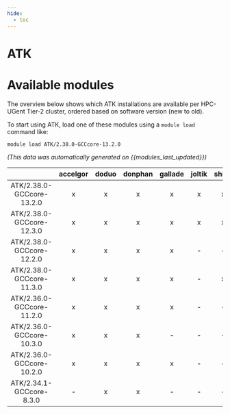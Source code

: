 ```yaml
---
hide:
  - toc
---
```


ATK
===

# Available modules


The overview below shows which ATK installations are available per HPC-UGent Tier-2 cluster, ordered based on software version (new to old).

To start using ATK, load one of these modules using a `module load` command like:

```shell
module load ATK/2.38.0-GCCcore-13.2.0
```

*(This data was automatically generated on {{modules_last_updated}})*  

| |accelgor|doduo|donphan|gallade|joltik|shinx|skitty|
| :---: | :---: | :---: | :---: | :---: | :---: | :---: | :---: |
|ATK/2.38.0-GCCcore-13.2.0|x|x|x|x|x|x|x|
|ATK/2.38.0-GCCcore-12.3.0|x|x|x|x|x|x|x|
|ATK/2.38.0-GCCcore-12.2.0|x|x|x|x|-|-|-|
|ATK/2.38.0-GCCcore-11.3.0|x|x|x|x|-|x|-|
|ATK/2.36.0-GCCcore-11.2.0|x|x|x|x|-|-|-|
|ATK/2.36.0-GCCcore-10.3.0|x|x|x|-|-|-|-|
|ATK/2.36.0-GCCcore-10.2.0|x|x|x|x|-|-|-|
|ATK/2.34.1-GCCcore-8.3.0|-|x|x|-|-|-|-|
